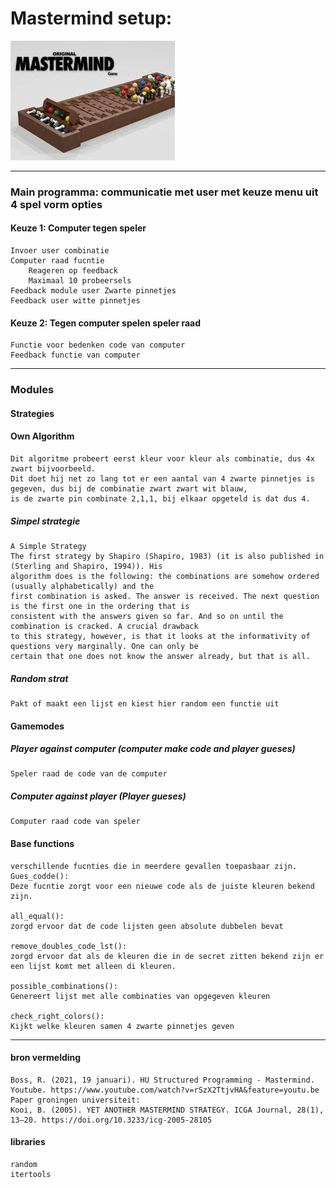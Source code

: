 # Mastermind setup:
![](images/mastermind.jpg)

---    
###	Main programma: communicatie met user met keuze menu uit 4 spel vorm opties
####	Keuze 1: Computer tegen speler
    Invoer user combinatie
    Computer raad fucntie
        Reageren op feedback
        Maximaal 10 probeersels
    Feedback module user Zwarte pinnetjes
    Feedback user witte pinnetjes
####	Keuze 2: Tegen computer spelen speler raad
	Functie voor bedenken code van computer
	Feedback functie van computer
---------
### Modules
#### Strategies
#### Own Algorithm
    Dit algoritme probeert eerst kleur voor kleur als combinatie, dus 4x zwart bijvoorbeeld.
    Dit doet hij net zo lang tot er een aantal van 4 zwarte pinnetjes is gegeven, dus bij de combinatie zwart zwart wit blauw,
    is de zwarte pin combinate 2,1,1, bij elkaar opgeteld is dat dus 4.
##### Simpel strategie
    A Simple Strategy
    The first strategy by Shapiro (Shapiro, 1983) (it is also published in (Sterling and Shapiro, 1994)). His
    algorithm does is the following: the combinations are somehow ordered (usually alphabetically) and the
    first combination is asked. The answer is received. The next question is the first one in the ordering that is
    consistent with the answers given so far. And so on until the combination is cracked. A crucial drawback
    to this strategy, however, is that it looks at the informativity of questions very marginally. One can only be
    certain that one does not know the answer already, but that is all.
##### Random strat
    Pakt of maakt een lijst en kiest hier random een functie uit

#### Gamemodes
##### Player against computer (computer make code and player gueses) 
    Speler raad de code van de computer
##### Computer against player (Player gueses)
    Computer raad code van speler
#### Base functions
    verschillende fucnties die in meerdere gevallen toepasbaar zijn.
    Gues_codde():
    Deze fucntie zorgt voor een nieuwe code als de juiste kleuren bekend zijn.
    
    all_equal():
    zorgd ervoor dat de code lijsten geen absolute dubbelen bevat
    
    remove_doubles_code_lst():
    zorgd ervoor dat als de kleuren die in de secret zitten bekend zijn er een lijst komt met alleen di kleuren.
    
    possible_combinations():
    Genereert lijst met alle combinaties van opgegeven kleuren
    
    check_right_colors():
    Kijkt welke kleuren samen 4 zwarte pinnetjes geven

---------
#### bron vermelding
    Boss, R. (2021, 19 januari). HU Structured Programming - Mastermind. Youtube. https://www.youtube.com/watch?v=rSzX2TtjvHA&feature=youtu.be
    Paper groningen universiteit: 
    Kooi, B. (2005). YET ANOTHER MASTERMIND STRATEGY. ICGA Journal, 28(1), 13–20. https://doi.org/10.3233/icg-2005-28105
#### libraries
    random    
    itertools